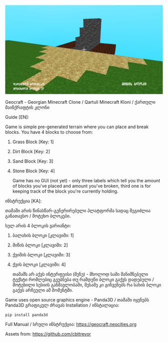 <img src="splash.png"/>

Geocraft - Georgian Minecraft Clone / Qartuli Minecraft Kloni / ქართული მაინქრაფტის კლონი

Guide [EN]:

Game is simple pre-generated terrain where you can place and break blocks.
You have 4 blocks to choose from:
1. Grass Block [Key: 1]
2. Dirt Block [Key: 2]
3. Sand Block [Key: 3]
4. Stone Block [Key: 4]

   Game has no GUI (not yet) - only three labels
   which tell you the amount of blocks you've placed and amount
   you've broken, third one is for keeping track of the block you're
   currently holding.

   
ინსტრუქცია [KA]:

თამაში არის წინასწარ-გენერირებული პლატფორმა სადაც შეგიძლია
განათავსო / მოტეხო ბლოკები.

სულ არის 4 ბლოკის ვარიანტი:
1. ბალახის ბლოკი [კლავიში: 1]
2. მიწის ბლოკი [კლავიში: 2]
3. ქვიშის ბლოკი [კლავიში: 3]
4. ქვის ბლოკი [კლავიში: 4]

   თამაშს არ აქვს ინტერფეისი (მენუ) - მხოლოდ სამი მანიშნებელი ტექსტი
   რომლებიც გეუბნება თუ რამდენი ბლოკი გაქვს დადებული / მოტეხილი
   სესიის განმავლობაში, მესამე კი გიჩვენებს რა სახის ბლოკი გაქვს არჩეული
   ამ მომენტში.


Game uses open source graphics engine - Panda3D / თამაში იყენებს Panda3D გრაფიკულ ძრავას
Installation / ინსტალაცია:

```
pip install panda3d
```

Full Manual / სრული ინსტრუქცია: https://geocraft.neocities.org

Assets from: https://github.com/cbttrevor